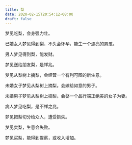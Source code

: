 ```yaml
---
title: 梨
date: 2020-02-15T20:54:12+08:00
draft: false
---
```


梦见吃梨，会身强力壮。


已婚女人梦见得到梨，不久会怀孕，能生一个漂亮的男孩。


男人梦见得到梨，能发财。


梦见送给朋友梨，是祥兆。


梦见从梨树上摘梨，会经营一个有利可图的新生意。


未婚女子梦见从梨树上摘梨，会嫁给如意的男子。


未婚男子梦见从梨树上摘梨，会娶一个品行端正绝美的女子为妻。


病人梦见吃梨，是不祥之兆。


梦见把梨切分给众人，遭受损失。


梦见卖梨，生意会失败。


梦见买梨，能得到提薪，或收入增加。
